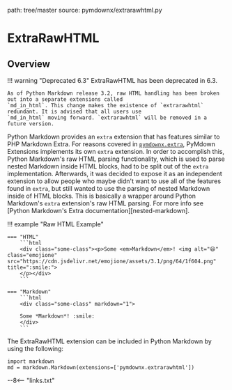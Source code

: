 path: tree/master
source: pymdownx/extrarawhtml.py

# ExtraRawHTML

## Overview

!!! warning "Deprecated 6.3"
    ExtraRawHTML has been deprecated in 6.3.

    As of Python Markdown release 3.2, raw HTML handling has been broken out into a separate extensions called
    `md_in_html`. This change makes the existence of `extrarawhtml` redundant. It is advised that all users use
    `md_in_html` moving forward. `extrarawhtml` will be removed in a future version.

Python Markdown provides an `extra` extension that has features similar to PHP Markdown Extra.  For reasons covered in
[`pymdownx.extra`](./extra.md), PyMdown Extensions implements its own `extra` extension.  In order to accomplish this,
Python Markdown's raw HTML parsing functionality, which is used to parse nested Markdown inside HTML blocks, had to be
split out of the `extra` implementation.  Afterwards, it was decided to expose it as an independent extension to allow
people who maybe didn't want to use all of the features found in `extra`, but still wanted to use the parsing of nested
Markdown inside of HTML blocks.  This is basically a wrapper around Python Markdown's `extra` extension's raw HTML
parsing.  For more info see [Python Markdown's Extra documentation][nested-markdown].

!!! example "Raw HTML Example"

    === "HTML"
        ```html
        <div class="some-class"><p>Some <em>Markdown</em>! <img alt="😄" class="emojione" src="https://cdn.jsdelivr.net/emojione/assets/3.1/png/64/1f604.png" title=":smile:">
        </p></div>
        ```

    === "Markdown"
        ```html
        <div class="some-class" markdown="1">

        Some *Markdown*! :smile:
        </div>
        ```

The ExtraRawHTML extension can be included in Python Markdown by using the following:

```py3
import markdown
md = markdown.Markdown(extensions=['pymdownx.extrarawhtml'])
```

--8<-- "links.txt"
